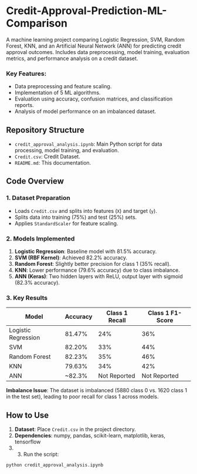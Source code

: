 # Credit-Approval-Prediction-ML-Comparison
A machine learning project comparing Logistic Regression, SVM, Random Forest, KNN, and an Artificial Neural Network (ANN) for predicting credit approval outcomes. Includes data preprocessing, model training, evaluation metrics, and performance analysis on a credit dataset.
### Key Features:
- Data preprocessing and feature scaling.
- Implementation of 5 ML algorithms.
- Evaluation using accuracy, confusion matrices, and classification reports.
- Analysis of model performance on an imbalanced dataset.

## Repository Structure
- `credit_approval_analysis.ipynb`: Main Python script for data processing, model training, and evaluation.
- `Credit.csv`: Credit Dataset.
- `README.md`: This documentation.

## Code Overview

### 1. Dataset Preparation
- Loads `Credit.csv` and splits into features (`X`) and target (`y`).
- Splits data into training (75%) and test (25%) sets.
- Applies `StandardScaler` for feature scaling.

### 2. Models Implemented
1. **Logistic Regression**: Baseline model with 81.5% accuracy.
2. **SVM (RBF Kernel)**: Achieved 82.2% accuracy.
3. **Random Forest**: Slightly better precision for class 1 (35% recall).
4. **KNN**: Lower performance (79.6% accuracy) due to class imbalance.
5. **ANN (Keras)**: Two hidden layers with ReLU, output layer with sigmoid (82.3% accuracy).

### 3. Key Results
| Model                | Accuracy | Class 1 Recall | Class 1 F1-Score |
|----------------------|----------|----------------|------------------|
| Logistic Regression  | 81.47%   | 24%            | 36%              |
| SVM                  | 82.20%   | 33%            | 44%              |
| Random Forest        | 82.23%   | 35%            | 46%              |
| KNN                  | 79.63%   | 34%            | 42%              |
| ANN                  | ~82.3%   | Not Reported   | Not Reported     |

**Imbalance Issue**: The dataset is imbalanced (5880 class 0 vs. 1620 class 1 in the test set), leading to poor recall for class 1 across models.

## How to Use
1. **Dataset**: Place `Credit.csv` in the project directory.
2. **Dependencies**: numpy, pandas, scikit-learn, matplotlib, keras, tensorflow
3. 3. Run the script:
```bash
python credit_approval_analysis.ipynb
